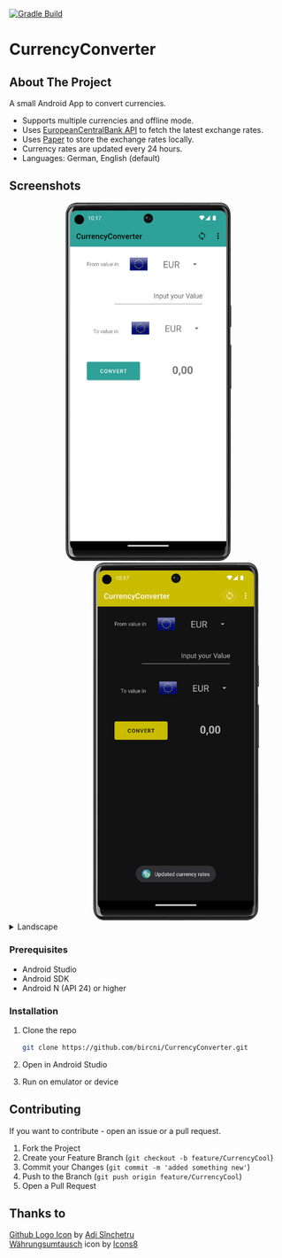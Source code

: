 [![Gradle Build](https://github.com/bircni/CurrencyConverter/actions/workflows/android.yml/badge.svg)](https://github.com/bircni/CurrencyConverter/actions/workflows/android.yml)

# CurrencyConverter

## About The Project

 A small Android App to convert currencies.

- Supports multiple currencies and offline mode.
- Uses [EuropeanCentralBank API](https://www.ecb.europa.eu) to fetch the latest exchange rates.
- Uses [Paper](https://github.com/pilgr/Paper) to store the exchange rates locally.
- Currency rates are updated every 24 hours.
- Languages: German, English (default)

## Screenshots

<div align="center">
<img src="./docs/assets/graphics/converter-bright.png" width="300"  />
<img style="margin-left: 100px" src="./docs/assets/graphics/converter-dark.png" width="300"/>
</div>
<details>
<summary>Landscape</summary>
</br>
<div align="center">
<img src="./docs/assets/graphics/converter-bright-ls.png" width="600"  />
<img src="./docs/assets/graphics/converter-dark-ls.png" width="600"/>
</div>
</details>

### Prerequisites

- Android Studio
- Android SDK
- Android N (API 24) or higher

### Installation

1. Clone the repo

   ```sh
   git clone https://github.com/bircni/CurrencyConverter.git
   ```

2. Open in Android Studio
3. Run on emulator or device

## Contributing

If you want to contribute - open an issue or a pull request.

1. Fork the Project
2. Create your Feature Branch (`git checkout -b feature/CurrencyCool`)
3. Commit your Changes (`git commit -m 'added something new'`)
4. Push to the Branch (`git push origin feature/CurrencyCool`)
5. Open a Pull Request

## Thanks to

<a href="https://iconscout.com/icons/github-brand-logo" target="_blank">Github Logo Icon</a> by <a href="https://iconscout.com/contributors/adi-sinchetru" target="_blank">Adi Sînchetru</a>  
<a target="_blank" href="https://icons8.com/icon/21154/w%C3%A4hrungsumtausch">Währungsumtausch</a> icon by <a target="_blank" href="https://icons8.com">Icons8</a>